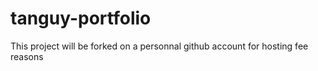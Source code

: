 # tanguy-portfolio

This project will be forked on a personnal github account for hosting fee reasons
